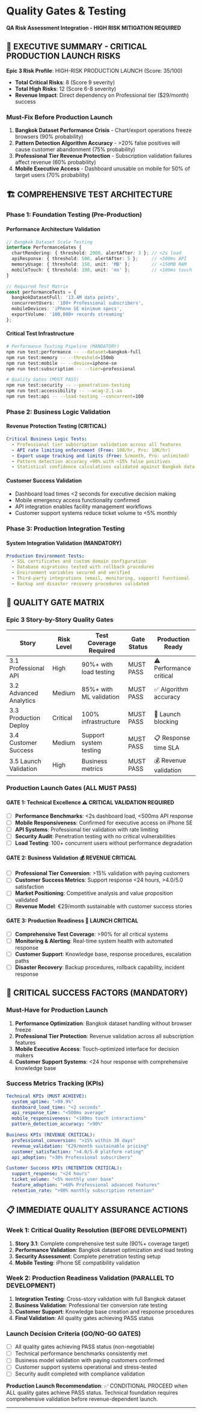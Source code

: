 # Quality Gates & Testing
**QA Risk Assessment Integration - HIGH RISK MITIGATION REQUIRED**

## 🚨 EXECUTIVE SUMMARY - CRITICAL PRODUCTION LAUNCH RISKS
**Epic 3 Risk Profile**: HIGH-RISK PRODUCTION LAUNCH (Score: 35/100)
- **Total Critical Risks**: 8 (Score 9 severity)
- **Total High Risks**: 12 (Score 6-8 severity)
- **Revenue Impact**: Direct dependency on Professional tier ($29/month) success

### Must-Fix Before Production Launch
1. **Bangkok Dataset Performance Crisis** - Chart/export operations freeze browsers (90% probability)
2. **Pattern Detection Algorithm Accuracy** - >20% false positives will cause customer abandonment (75% probability)
3. **Professional Tier Revenue Protection** - Subscription validation failures affect revenue (60% probability)
4. **Mobile Executive Access** - Dashboard unusable on mobile for 50% of target users (70% probability)

## 🏗️ COMPREHENSIVE TEST ARCHITECTURE

### Phase 1: Foundation Testing (Pre-Production)

#### Performance Architecture Validation
```typescript
// Bangkok Dataset Scale Testing
interface PerformanceGates {
  chartRendering: { threshold: 2000, alertAfter: 3 }; // <2s load
  apiResponse: { threshold: 500, alertAfter: 5 };     // <500ms API
  memoryUsage: { threshold: 150, unit: 'MB' };        // <150MB RAM
  mobileTouch: { threshold: 100, unit: 'ms' };        // <100ms touch
}

// Required Test Matrix
const performanceTests = {
  bangkokDatasetFull: '13.4M data points',
  concurrentUsers: '100+ Professional subscribers',
  mobileDevices: 'iPhone SE minimum specs',
  exportVolume: '100,000+ records streaming'
};
```

#### Critical Test Infrastructure
```bash
# Performance Testing Pipeline (MANDATORY)
npm run test:performance -- --dataset=bangkok-full
npm run test:memory -- --threshold=150mb
npm run test:mobile -- --device=iphone-se
npm run test:subscription -- --tier=professional

# Quality Gates (MUST PASS)
npm run test:security -- --penetration-testing
npm run test:accessibility -- --wcag-2.1-aa
npm run test:api -- --load-testing --concurrent=100
```

### Phase 2: Business Logic Validation

#### Revenue Protection Testing (CRITICAL)
```yaml
Critical Business Logic Tests:
  - Professional tier subscription validation across all features
  - API rate limiting enforcement (Free: 100/hr, Pro: 10K/hr)
  - Export usage tracking and limits (Free: 5/month, Pro: unlimited)
  - Pattern detection accuracy >90% with <15% false positives
  - Statistical confidence calculations validated against Bangkok data
```

#### Customer Success Validation
- Dashboard load times <2 seconds for executive decision making
- Mobile emergency access functionality confirmed
- API integration enables facility management workflows
- Customer support systems reduce ticket volume to <5% monthly

### Phase 3: Production Integration Testing

#### System Integration Validation (MANDATORY)
```yaml
Production Environment Tests:
  - SSL certificates and custom domain configuration
  - Database migrations tested with rollback procedures
  - Environment variables secured and verified
  - Third-party integrations (email, monitoring, support) functional
  - Backup and disaster recovery procedures validated
```

## 🎯 QUALITY GATE MATRIX

### Epic 3 Story-by-Story Quality Gates

| Story | Risk Level | Test Coverage Required | Gate Status | Production Ready |
|-------|------------|----------------------|-------------|------------------|
| 3.1 Professional API | High | 90%+ with load testing | MUST PASS | ⚠️ Performance critical |
| 3.2 Advanced Analytics | Medium | 85%+ with ML validation | MUST PASS | ✅ Algorithm accuracy |
| 3.3 Production Deploy | Critical | 100% infrastructure | MUST PASS | 🚨 Launch blocking |
| 3.4 Customer Success | Medium | Support system testing | MUST PASS | 📋 Response time SLA |
| 3.5 Launch Validation | High | Business metrics | MUST PASS | 💰 Revenue validation |

### Production Launch Gates (ALL MUST PASS)

#### GATE 1: Technical Excellence ⚠️ CRITICAL VALIDATION REQUIRED
- [ ] **Performance Benchmarks**: <2s dashboard load, <500ms API response
- [ ] **Mobile Responsiveness**: Confirmed for executive access on iPhone SE
- [ ] **API Systems**: Professional tier validation with rate limiting
- [ ] **Security Audit**: Penetration testing with no critical vulnerabilities
- [ ] **Load Testing**: 100+ concurrent users without performance degradation

#### GATE 2: Business Validation 💰 REVENUE CRITICAL
- [ ] **Professional Tier Conversion**: >15% validation with paying customers
- [ ] **Customer Success Metrics**: Support response <24 hours, >4.0/5.0 satisfaction
- [ ] **Market Positioning**: Competitive analysis and value proposition validated
- [ ] **Revenue Model**: €29/month sustainable with customer success stories

#### GATE 3: Production Readiness 🚀 LAUNCH CRITICAL
- [ ] **Comprehensive Test Coverage**: >90% for all critical systems
- [ ] **Monitoring & Alerting**: Real-time system health with automated response
- [ ] **Customer Support**: Knowledge base, response procedures, escalation paths
- [ ] **Disaster Recovery**: Backup procedures, rollback capability, incident response

## 🚀 CRITICAL SUCCESS FACTORS (MANDATORY)

### Must-Have for Production Launch
1. **Performance Optimization**: Bangkok dataset handling without browser freeze
2. **Professional Tier Protection**: Revenue validation across all subscription features
3. **Mobile Executive Access**: Touch-optimized interface for decision makers
4. **Customer Support Systems**: <24 hour response with comprehensive knowledge base

### Success Metrics Tracking (KPIs)
```yaml
Technical KPIs (MUST ACHIEVE):
  system_uptime: ">99.9%"
  dashboard_load_time: "<2 seconds"
  api_response_time: "<500ms average"
  mobile_responsiveness: "<100ms touch interactions"
  pattern_detection_accuracy: ">90%"

Business KPIs (REVENUE CRITICAL):
  professional_conversion: ">15% within 30 days"
  revenue_validation: "€29/month sustainable pricing"
  customer_satisfaction: ">4.0/5.0 platform rating"
  api_adoption: ">30% Professional subscribers"

Customer Success KPIs (RETENTION CRITICAL):
  support_response: "<24 hours"
  ticket_volume: "<5% monthly user base"
  feature_adoption: ">60% Professional advanced features"
  retention_rate: ">90% monthly subscription retention"
```

## 📋 IMMEDIATE QUALITY ASSURANCE ACTIONS

### Week 1: Critical Quality Resolution (BEFORE DEVELOPMENT)
1. **Story 3.1**: Complete comprehensive test suite (90%+ coverage target)
2. **Performance Validation**: Bangkok dataset optimization and load testing
3. **Security Assessment**: Complete penetration testing setup
4. **Mobile Testing**: iPhone SE compatibility validation

### Week 2: Production Readiness Validation (PARALLEL TO DEVELOPMENT)
1. **Integration Testing**: Cross-story validation with full Bangkok dataset
2. **Business Validation**: Professional tier conversion rate testing
3. **Customer Support**: Knowledge base creation and response procedures
4. **Final Validation**: All quality gates achieving PASS status

### Launch Decision Criteria (GO/NO-GO GATES)
- [ ] All quality gates achieving PASS status (non-negotiable)
- [ ] Technical performance benchmarks consistently met
- [ ] Business model validation with paying customers confirmed
- [ ] Customer support systems operational and stress-tested
- [ ] Security audit completed with compliance validation

**Production Launch Recommendation**: ✅ CONDITIONAL PROCEED when ALL quality gates achieve PASS status. Technical foundation requires comprehensive validation before revenue-dependent launch.

---
